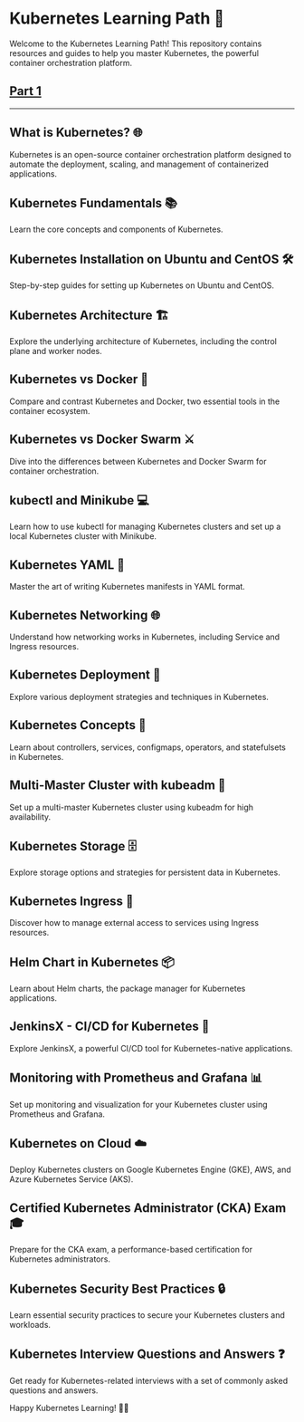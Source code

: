 # Kubernetes Learning Path 🚀

Welcome to the Kubernetes Learning Path! This repository contains resources and guides to help you master Kubernetes, the powerful container orchestration platform.

## [Part 1]()
___
## What is Kubernetes? 🌐

Kubernetes is an open-source container orchestration platform designed to automate the deployment, scaling, and management of containerized applications.

## Kubernetes Fundamentals 📚

Learn the core concepts and components of Kubernetes.

## Kubernetes Installation on Ubuntu and CentOS 🛠️

Step-by-step guides for setting up Kubernetes on Ubuntu and CentOS.

## Kubernetes Architecture 🏗️

Explore the underlying architecture of Kubernetes, including the control plane and worker nodes.

## Kubernetes vs Docker 🐳

Compare and contrast Kubernetes and Docker, two essential tools in the container ecosystem.

## Kubernetes vs Docker Swarm ⚔️

Dive into the differences between Kubernetes and Docker Swarm for container orchestration.

## kubectl and Minikube 💻

Learn how to use kubectl for managing Kubernetes clusters and set up a local Kubernetes cluster with Minikube.

## Kubernetes YAML 🧾

Master the art of writing Kubernetes manifests in YAML format.

## Kubernetes Networking 🌐

Understand how networking works in Kubernetes, including Service and Ingress resources.

## Kubernetes Deployment 🚀

Explore various deployment strategies and techniques in Kubernetes.

## Kubernetes Concepts 🧠

Learn about controllers, services, configmaps, operators, and statefulsets in Kubernetes.

## Multi-Master Cluster with kubeadm 🌟

Set up a multi-master Kubernetes cluster using kubeadm for high availability.

## Kubernetes Storage 🗄️

Explore storage options and strategies for persistent data in Kubernetes.

## Kubernetes Ingress 🚪

Discover how to manage external access to services using Ingress resources.

## Helm Chart in Kubernetes 📦

Learn about Helm charts, the package manager for Kubernetes applications.

## JenkinsX - CI/CD for Kubernetes 🚢

Explore JenkinsX, a powerful CI/CD tool for Kubernetes-native applications.

## Monitoring with Prometheus and Grafana 📊

Set up monitoring and visualization for your Kubernetes cluster using Prometheus and Grafana.

## Kubernetes on Cloud ☁️

Deploy Kubernetes clusters on Google Kubernetes Engine (GKE), AWS, and Azure Kubernetes Service (AKS).

## Certified Kubernetes Administrator (CKA) Exam 🎓

Prepare for the CKA exam, a performance-based certification for Kubernetes administrators.

## Kubernetes Security Best Practices 🔒

Learn essential security practices to secure your Kubernetes clusters and workloads.

## Kubernetes Interview Questions and Answers ❓

Get ready for Kubernetes-related interviews with a set of commonly asked questions and answers.

Happy Kubernetes Learning! 🚢🐳
